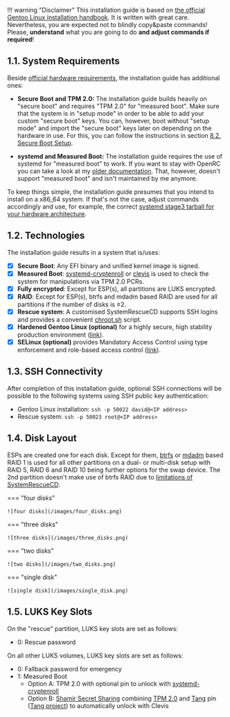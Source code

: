 !!! warning "Disclaimer"
    This installation guide is based on [the official Gentoo Linux installation handbook](https://wiki.gentoo.org/wiki/Handbook:AMD64/Full/Installation). It is written with great care. Nevertheless, you are expected not to blindly copy&paste commands! Please, **understand** what you are going to do **and adjust commands if required**!

## 1.1. System Requirements

Beside [official hardware requirements](https://wiki.gentoo.org/wiki/Handbook:AMD64/Full/Installation#Hardware_requirements), the installation guide has additional ones:

- **Secure Boot and TPM 2.0:** The installation guide builds heavily on "secure boot" and requires "TPM 2.0" for "measured boot". Make sure that the system is in "setup mode" in order to be able to add your custom "secure boot" keys. You can, however, boot without "setup mode" and import the "secure boot" keys later on depending on the hardware in use. For this, you can follow the instructions in section [8.2. Secure Boot Setup](/post-boot_configuration/#82-secure-boot-setup).

- **systemd and Measured Boot:** The installation guide requires the use of systemd for "measured boot" to work. If you want to stay with OpenRC you can take a look at my [older documentation](https://github.com/duxsco/gentoo-installation/tree/v2.1.1). That, however, doesn't support "measured boot" and isn't maintained by me anymore.

To keep things simple, the installation guide presumes that you intend to install on a x86_64 system. If that's not the case, adjust commands accordingly and use, for example, the correct [systemd stage3 tarball for your hardware architecture](https://www.gentoo.org/downloads/#other-arches).

## 1.2. Technologies

The installation guide results in a system that is/uses:

- [x] **Secure Boot**: Any EFI binary and unified kernel image is signed.
- [x] **Measured Boot**: [systemd-cryptenroll](https://wiki.archlinux.org/title/Trusted_Platform_Module#systemd-cryptenroll) or [clevis](https://github.com/latchset/clevis) is used to check the system for manipulations via TPM 2.0 PCRs.
- [x] **Fully encrypted**: Except for ESP(s), all partitions are LUKS encrypted.
- [x] **RAID**: Except for ESP(s), btrfs and mdadm based RAID are used for all partitions if the number of disks is ≥2.
- [x] **Rescue system**: A customised SystemRescueCD supports SSH logins and provides a convenient [chroot.sh](https://github.com/duxsco/gentoo-installation/blob/main/bin/disk.sh#L202-L281) script.
- [x] **Hardened Gentoo Linux (optional)** for a highly secure, high stability production environment ([link](https://wiki.gentoo.org/wiki/Project:Hardened)).
- [x] **SELinux (optional)** provides Mandatory Access Control using type enforcement and role-based access control ([link](https://wiki.gentoo.org/wiki/Project:SELinux)).

## 1.3. SSH Connectivity

After completion of this installation guide, optional SSH connections will be possible to the following systems using SSH public key authentication:

- Gentoo Linux installation: `ssh -p 50022 david@<IP address>`
- Rescue system: `ssh -p 50023 root@<IP address>`

## 1.4. Disk Layout

ESPs are created one for each disk. Except for them, [btrfs](https://btrfs.readthedocs.io/en/latest/mkfs.btrfs.html#profiles) or [mdadm](https://raid.wiki.kernel.org/index.php/Introduction#The_RAID_levels) based RAID 1 is used for all other partitions on a dual- or multi-disk setup with RAID 5, RAID 6 and RAID 10 being further options for the swap device. The 2nd partition doesn't make use of btrfs RAID due to [limitations of SystemRescueCD](https://gitlab.com/systemrescue/systemrescue-sources/-/issues/292#note_1036225171).

=== "four disks"

    ![four disks](/images/four_disks.png)

=== "three disks"

    ![three disks](/images/three_disks.png)

=== "two disks"

    ![two disks](/images/two_disks.png)

=== "single disk"

    ![single disk](/images/single_disk.png)

## 1.5. LUKS Key Slots

On the "rescue" partition, LUKS key slots are set as follows:

  - 0: Rescue password

On all other LUKS volumes, LUKS key slots are set as follows:

  - 0: Fallback password for emergency
  - 1: Measured Boot
    - Option A: TPM 2.0 with optional pin to unlock with [systemd-cryptenroll](https://wiki.archlinux.org/title/Trusted_Platform_Module#systemd-cryptenroll)
    - Option B: [Shamir Secret Sharing](https://github.com/latchset/clevis#pin-shamir-secret-sharing) combining [TPM 2.0](https://github.com/latchset/clevis#pin-tpm2) and [Tang](https://github.com/latchset/clevis#pin-tang) pin ([Tang project](https://github.com/latchset/tang)) to automatically unlock with Clevis
